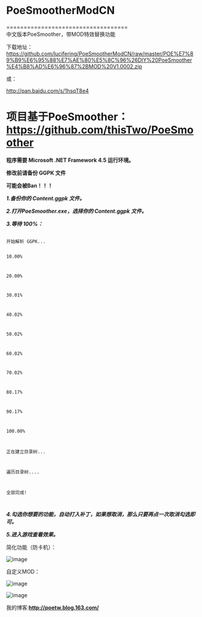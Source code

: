 # PoeSmootherModCN #
===================================  
中文版本PoeSmoother，带MOD特效替换功能  

下载地址：https://github.com/lucifering/PoeSmootherModCN/raw/master/POE%E7%89%B9%E6%95%88%E7%AE%80%E5%8C%96%26DIY%20PoeSmoother%E4%B8%AD%E6%96%87%2BMOD%20V1.0002.zip  


或：  

http://pan.baidu.com/s/1hsqT8e4  


  
  

项目基于PoeSmoother：https://github.com/thisTwo/PoeSmoother
===================================  

**程序需要 Microsoft .NET Framework 4.5 运行环境。**  

**修改前请备份 GGPK 文件**  

**可能会被Ban！！！**  


***1.备份你的 Content.ggpk 文件。***  

***2.打开PoeSmoother.exe，选择你的 Content.ggpk 文件。***  

***3.等待 100%：***  

<code>
开始解析 GGPK...  

10.00%  

20.00%  

30.01%  

40.02%  

50.02%  

60.02%  

70.02%  

80.17%  

90.17%  

100.00%  


正在建立目录树...  

遍历目录树....  

全部完成!  

</code>

***4.勾选你想要的功能，自动打入补丁，如果想取消，那么只要再点一次取消勾选即可。***  


***5.进入游戏查看效果。***  




简化功能（防卡机）：

![image](https://github.com/lucifering/PoeSmootherModCN/blob/master/Screenshot/2.jpg)


自定义MOD：

![image](https://github.com/lucifering/PoeSmootherModCN/blob/master/Screenshot/1.jpg)



![image](https://github.com/lucifering/PoeSmootherModCN/blob/master/Screenshot/3.jpg)




我的博客:**http://poetw.blog.163.com/** 
